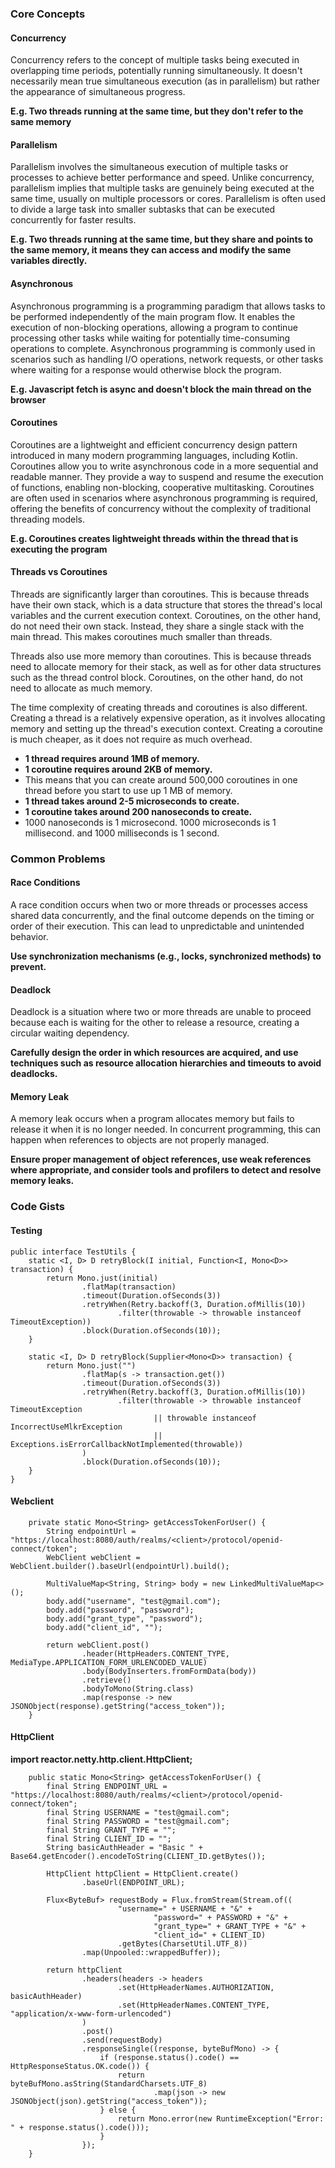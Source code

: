 ### Core Concepts

#### Concurrency

Concurrency refers to the concept of multiple tasks being executed in overlapping time periods, potentially running
simultaneously. It doesn't necessarily mean true simultaneous execution (as in parallelism) but rather the appearance of
simultaneous progress.

**E.g. Two threads running at the same time, but they don't refer to the same memory**

#### Parallelism

Parallelism involves the simultaneous execution of multiple tasks or processes to achieve better performance and speed.
Unlike concurrency, parallelism implies that multiple tasks are genuinely being executed at the same time, usually on
multiple processors or cores. Parallelism is often used to divide a large task into smaller subtasks that can be
executed concurrently for faster results.

**E.g. Two threads running at the same time, but they share and points to the same memory, it means they can access and
modify the same variables directly.**

#### Asynchronous

Asynchronous programming is a programming paradigm that allows tasks to be performed independently of the main program
flow. It enables the execution of non-blocking operations, allowing a program to continue processing other tasks while
waiting for potentially time-consuming operations to complete. Asynchronous programming is commonly used in scenarios
such as handling I/O operations, network requests, or other tasks where waiting for a response would otherwise block the
program.

**E.g. Javascript fetch is async and doesn't block the main thread on the browser**

#### Coroutines

Coroutines are a lightweight and efficient concurrency design pattern introduced in many modern programming languages,
including Kotlin. Coroutines allow you to write asynchronous code in a more sequential and readable manner. They provide
a way to suspend and resume the execution of functions, enabling non-blocking, cooperative multitasking. Coroutines are
often used in scenarios where asynchronous programming is required, offering the benefits of concurrency without the
complexity of traditional threading models.

**E.g. Coroutines creates lightweight threads within the thread that is executing the program**

#### Threads vs Coroutines

Threads are significantly larger than coroutines. This is because threads have their own stack, which is a data
structure that stores the thread's local variables and the current execution context. Coroutines, on the other hand, do
not need their own stack. Instead, they share a single stack with the main thread. This makes coroutines much smaller
than threads.

Threads also use more memory than coroutines. This is because threads need to allocate memory for their stack, as well
as for other data structures such as the thread control block. Coroutines, on the other hand, do not need to allocate as
much memory.

The time complexity of creating threads and coroutines is also different. Creating a thread is a relatively expensive
operation, as it involves allocating memory and setting up the thread's execution context. Creating a coroutine is much
cheaper, as it does not require as much overhead.

- **1 thread requires around 1MB of memory.**
- **1 coroutine requires around 2KB of memory.**
- This means that you can create around 500,000 coroutines in one thread before you start to use up 1 MB of memory.
- **1 thread takes around 2-5 microseconds to create.**
- **1 coroutine takes around 200 nanoseconds to create.**
- 1000 nanoseconds is 1 microsecond. 1000 microseconds is 1 millisecond. and 1000 milliseconds is 1 second.

### Common Problems

#### Race Conditions

A race condition occurs when two or more threads or processes access shared data concurrently, and the final outcome
depends on the timing or order of their execution. This can lead to unpredictable and unintended behavior.

**Use synchronization mechanisms (e.g., locks, synchronized methods) to prevent.**

#### Deadlock

Deadlock is a situation where two or more threads are unable to proceed because each is waiting for the other to release
a resource, creating a circular waiting dependency.

**Carefully design the order in which resources are acquired, and use techniques such as resource allocation hierarchies
and timeouts to avoid deadlocks.**

#### Memory Leak

A memory leak occurs when a program allocates memory but fails to release it when it is no longer needed. In concurrent
programming, this can happen when references to objects are not properly managed.

**Ensure proper management of object references, use weak references where appropriate, and consider tools and profilers
to detect and resolve memory leaks.**

### Code Gists

#### Testing

```
public interface TestUtils {
    static <I, D> D retryBlock(I initial, Function<I, Mono<D>> transaction) {
        return Mono.just(initial)
                .flatMap(transaction)
                .timeout(Duration.ofSeconds(3))
                .retryWhen(Retry.backoff(3, Duration.ofMillis(10))
                        .filter(throwable -> throwable instanceof TimeoutException))
                .block(Duration.ofSeconds(10));
    }

    static <I, D> D retryBlock(Supplier<Mono<D>> transaction) {
        return Mono.just("")
                .flatMap(s -> transaction.get())
                .timeout(Duration.ofSeconds(3))
                .retryWhen(Retry.backoff(3, Duration.ofMillis(10))
                        .filter(throwable -> throwable instanceof TimeoutException
                                || throwable instanceof IncorrectUseMlkrException
                                || Exceptions.isErrorCallbackNotImplemented(throwable))
                )
                .block(Duration.ofSeconds(10));
    }
}
```

#### Webclient

```
    private static Mono<String> getAccessTokenForUser() {
        String endpointUrl = "https://localhost:8080/auth/realms/<client>/protocol/openid-connect/token";
        WebClient webClient = WebClient.builder().baseUrl(endpointUrl).build();

        MultiValueMap<String, String> body = new LinkedMultiValueMap<>();
        body.add("username", "test@gmail.com");
        body.add("password", "password");
        body.add("grant_type", "password");
        body.add("client_id", "");

        return webClient.post()
                .header(HttpHeaders.CONTENT_TYPE, MediaType.APPLICATION_FORM_URLENCODED_VALUE)
                .body(BodyInserters.fromFormData(body))
                .retrieve()
                .bodyToMono(String.class)
                .map(response -> new JSONObject(response).getString("access_token"));
    }
```

#### HttpClient

**import reactor.netty.http.client.HttpClient;**

```
    public static Mono<String> getAccessTokenForUser() {
        final String ENDPOINT_URL = "https://localhost:8080/auth/realms/<client>/protocol/openid-connect/token";
        final String USERNAME = "test@gmail.com";
        final String PASSWORD = "test@gmail.com";
        final String GRANT_TYPE = "";
        final String CLIENT_ID = "";
        String basicAuthHeader = "Basic " + Base64.getEncoder().encodeToString(CLIENT_ID.getBytes());

        HttpClient httpClient = HttpClient.create()
                .baseUrl(ENDPOINT_URL);

        Flux<ByteBuf> requestBody = Flux.fromStream(Stream.of((
                        "username=" + USERNAME + "&" +
                                "password=" + PASSWORD + "&" +
                                "grant_type=" + GRANT_TYPE + "&" +
                                "client_id=" + CLIENT_ID)
                        .getBytes(CharsetUtil.UTF_8))
                .map(Unpooled::wrappedBuffer));

        return httpClient
                .headers(headers -> headers
                        .set(HttpHeaderNames.AUTHORIZATION, basicAuthHeader)
                        .set(HttpHeaderNames.CONTENT_TYPE, "application/x-www-form-urlencoded")
                )
                .post()
                .send(requestBody)
                .responseSingle((response, byteBufMono) -> {
                    if (response.status().code() == HttpResponseStatus.OK.code()) {
                        return byteBufMono.asString(StandardCharsets.UTF_8)
                                .map(json -> new JSONObject(json).getString("access_token"));
                    } else {
                        return Mono.error(new RuntimeException("Error: " + response.status().code()));
                    }
                });
    }
```
